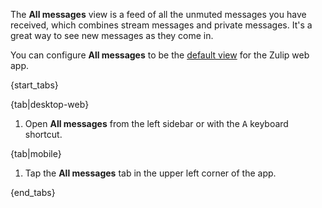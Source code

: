 The **All messages** view is a feed of all the unmuted messages you have
received, which combines stream messages and private messages. It's a great way
to see new messages as they come in.

You can configure **All messages** to be the [default
view](/help/configure-default-view#configure-default-view) for the Zulip web app.

{start_tabs}

{tab|desktop-web}

1. Open **All messages** from the left sidebar or with the
   <kbd>A</kbd> keyboard shortcut.

{tab|mobile}

1. Tap the **All messages**
   tab in the upper left corner of the app.

{end_tabs}
